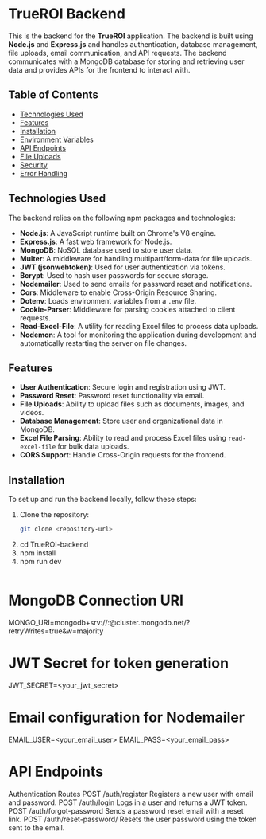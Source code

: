 # TrueROI Backend

This is the backend for the **TrueROI** application. The backend is built using **Node.js** and **Express.js** and handles authentication, database management, file uploads, email communication, and API requests. The backend communicates with a MongoDB database for storing and retrieving user data and provides APIs for the frontend to interact with.

## Table of Contents

- [Technologies Used](#technologies-used)
- [Features](#features)
- [Installation](#installation)
- [Environment Variables](#environment-variables)
- [API Endpoints](#api-endpoints)
- [File Uploads](#file-uploads)
- [Security](#security)
- [Error Handling](#error-handling)

## Technologies Used

The backend relies on the following npm packages and technologies:

- **Node.js**: A JavaScript runtime built on Chrome's V8 engine.
- **Express.js**: A fast web framework for Node.js.
- **MongoDB**: NoSQL database used to store user data.
- **Multer**: A middleware for handling multipart/form-data for file uploads.
- **JWT (jsonwebtoken)**: Used for user authentication via tokens.
- **Bcrypt**: Used to hash user passwords for secure storage.
- **Nodemailer**: Used to send emails for password reset and notifications.
- **Cors**: Middleware to enable Cross-Origin Resource Sharing.
- **Dotenv**: Loads environment variables from a `.env` file.
- **Cookie-Parser**: Middleware for parsing cookies attached to client requests.
- **Read-Excel-File**: A utility for reading Excel files to process data uploads.
- **Nodemon**: A tool for monitoring the application during development and automatically restarting the server on file changes.

## Features

- **User Authentication**: Secure login and registration using JWT.
- **Password Reset**: Password reset functionality via email.
- **File Uploads**: Ability to upload files such as documents, images, and videos.
- **Database Management**: Store user and organizational data in MongoDB.
- **Excel File Parsing**: Ability to read and process Excel files using `read-excel-file` for bulk data uploads.
- **CORS Support**: Handle Cross-Origin requests for the frontend.

## Installation

To set up and run the backend locally, follow these steps:

1. Clone the repository:
   ```bash
   git clone <repository-url>
   ```
2. cd TrueROI-backend
3. npm install
4. npm run dev

```

```
# MongoDB Connection URI
MONGO_URI=mongodb+srv://<username>:<password>@cluster.mongodb.net/<dbname>?retryWrites=true&w=majority

# JWT Secret for token generation
JWT_SECRET=<your_jwt_secret>

# Email configuration for Nodemailer
EMAIL_USER=<your_email_user>
EMAIL_PASS=<your_email_pass>

# API Endpoints
Authentication Routes
POST /auth/register
Registers a new user with email and password.
POST /auth/login
Logs in a user and returns a JWT token.
POST /auth/forgot-password
Sends a password reset email with a reset link.
POST /auth/reset-password/
Resets the user password using the token sent to the email.